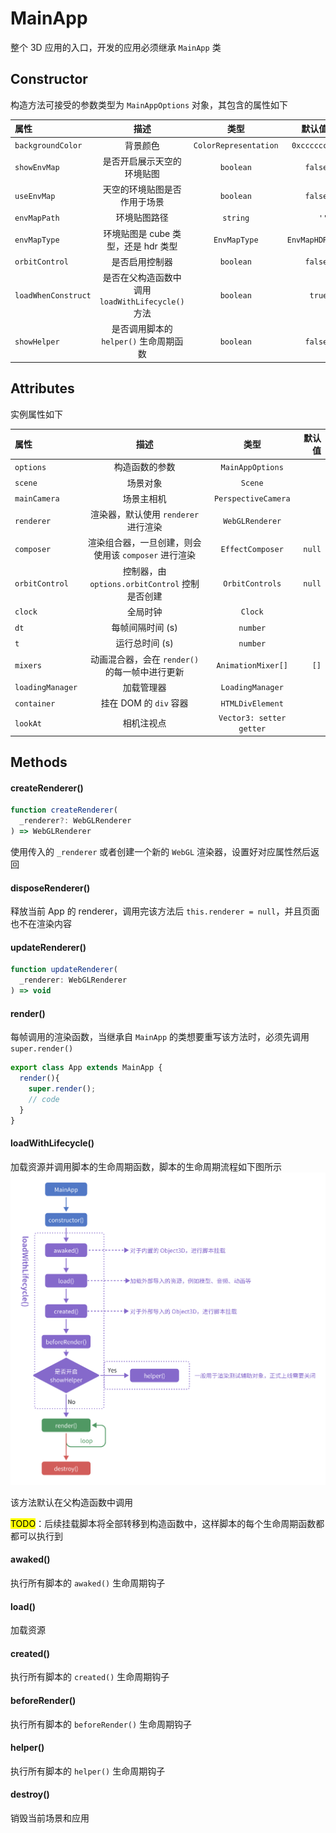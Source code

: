 # MainApp

整个 3D 应用的入口，开发的应用必须继承 `MainApp` 类

## Constructor

构造方法可接受的参数类型为 `MainAppOptions` 对象，其包含的属性如下

| 属性 | 描述 | 类型 |	默认值 |
|:--------|:---------:|:---------:|--------:|
| `backgroundColor` | 背景颜色 | `ColorRepresentation` | `0xcccccc` |
| `showEnvMap` | 是否开启展示天空的环境贴图 | `boolean` | `false` |
| `useEnvMap` | 天空的环境贴图是否作用于场景 | `boolean` | `false` |
| `envMapPath` | 环境贴图路径 | `string` | `''` |
| `envMapType` | 环境贴图是 cube 类型，还是 hdr 类型 | `EnvMapType` | `EnvMapHDR` |
| `orbitControl` | 是否启用控制器 | `boolean` | `false` |
| `loadWhenConstruct` | 是否在父构造函数中调用 `loadWithLifecycle()` 方法 | `boolean` | `true` |
| `showHelper` | 是否调用脚本的 `helper()` 生命周期函数 | `boolean` | `false` |

## Attributes 

实例属性如下

| 属性 | 描述 | 类型 |	默认值 |
|:--------|:---------:|:---------:|--------:|
| `options` | 构造函数的参数 | `MainAppOptions` ||
| `scene` | 场景对象 | `Scene` ||
| `mainCamera` | 场景主相机 | `PerspectiveCamera` ||
| `renderer` | 渲染器，默认使用 `renderer` 进行渲染 | `WebGLRenderer` ||
| `composer` | 渲染组合器，一旦创建，则会使用该 `composer` 进行渲染 | `EffectComposer` | `null` |
| `orbitControl` | 控制器，由 `options.orbitControl` 控制是否创建 | `OrbitControls` | `null` |
| `clock` | 全局时钟 | `Clock` ||
| `dt` | 每帧间隔时间 (s) | `number` ||
| `t` | 运行总时间 (s) | `number` ||
| `mixers` | 动画混合器，会在 `render()` 的每一帧中进行更新 | `AnimationMixer[]` | `[]` |
| `loadingManager` | 加载管理器 | `LoadingManager` ||
| `container` | 挂在 DOM 的 `div` 容器 | `HTMLDivElement` ||
| `lookAt` | 相机注视点 | `Vector3: setter getter` ||

## Methods

#### createRenderer()

```typescript
function createRenderer(
  _renderer?: WebGLRenderer
) => WebGLRenderer
```

使用传入的 `_renderer` 或者创建一个新的 `WebGL` 渲染器，设置好对应属性然后返回

#### disposeRenderer()

释放当前 App 的 renderer，调用完该方法后 `this.renderer = null`，并且页面也不在渲染内容

#### updateRenderer()

```typescript
function updateRenderer(
  _renderer: WebGLRenderer
) => void
```

#### render()

每帧调用的渲染函数，当继承自 `MainApp` 的类想要重写该方法时，必须先调用 `super.render()`

```typescript
export class App extends MainApp {
  render(){
    super.render();
    // code
  }
}
```

#### loadWithLifecycle()

加载资源并调用脚本的生命周期函数，脚本的生命周期流程如下图所示
![LifeCycle](./images/life-cycle.png)

该方法默认在父构造函数中调用

<mark>TODO</mark>：后续挂载脚本将全部转移到构造函数中，这样脚本的每个生命周期函数都都可以执行到

#### awaked()

执行所有脚本的 `awaked()` 生命周期钩子 

#### load()

加载资源

#### created()

执行所有脚本的 `created()` 生命周期钩子 

#### beforeRender()

执行所有脚本的 `beforeRender()` 生命周期钩子 

#### helper()

执行所有脚本的 `helper()` 生命周期钩子 

#### destroy()

销毁当前场景和应用